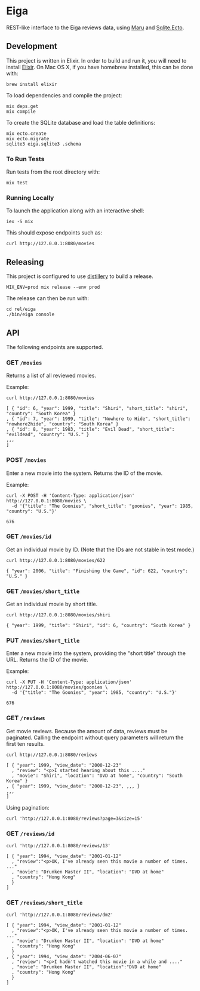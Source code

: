 # Eiga

REST-like interface to the Eiga reviews data, using
[Maru](https://github.com/elixir-maru/maru) and
[Sqlite.Ecto](https://github.com/jazzyb/sqlite_ecto).

## Development

This project is written in Elixir. In order to build and run it, you will need
to install [Elixir](http://elixir-lang.org/install.html). On Mac OS X, if you
have homebrew installed, this can be done with:
```
brew install elixir
```

To load dependencies and compile the project:
```
mix deps.get
mix compile
```

To create the SQLite database and load the table definitions:
```
mix ecto.create
mix ecto.migrate
sqlite3 eiga.sqlite3 .schema
```

### To Run Tests

Run tests from the root directory with:
```
mix test
```

### Running Locally

To launch the application along with an interactive shell:
```
iex -S mix
```

This should expose endpoints such as:
```
curl http://127.0.0.1:8080/movies
```

## Releasing

This project is configured to use
[distillery](https://github.com/bitwalker/distillery) to build a release.
```
MIX_ENV=prod mix release --env prod
```

The release can then be run with:
```
cd rel/eiga
./bin/eiga console
```

## API

The following endpoints are supported.

### GET `/movies`

Returns a list of all reviewed movies.

Example:
```
curl http://127.0.0.1:8080/movies

[ { "id": 6, "year": 1999, "title": "Shiri", "short_title": "shiri", "country": "South Korea" }
, { "id": 7, "year": 1999, "title": "Nowhere to Hide", "short_title": "nowhere2hide", "country": "South Korea" }
, { "id": 8, "year": 1983, "title": "Evil Dead", "short_title": "evildead", "country": "U.S." }
,,,
]
```

### POST `/movies`

Enter a new movie into the system. Returns the ID of the movie.

Example:
```
curl -X POST -H 'Content-Type: application/json' http://127.0.0.1:8080/movies \
  -d '{"title": "The Goonies", "short_title": "goonies", "year": 1985, "country": "U.S."}'

676
```

### GET `/movies/id`

Get an individual movie by ID. (Note that the IDs are not stable in test mode.)
```
curl http://127.0.0.1:8080/movies/622

{ "year": 2006, "title": "Finishing the Game", "id": 622, "country": "U.S." }
```

### GET `/movies/short_title`

Get an individual movie by short title.
```
curl http://127.0.0.1:8080/movies/shiri

{ "year": 1999, "title": "Shiri", "id": 6, "country": "South Korea" }
```

### PUT `/movies/short_title`

Enter a new movie into the system, providing the "short title" through the URL.
Returns the ID of the movie.

Example:
```
curl -X PUT -H 'Content-Type: application/json' http://127.0.0.1:8080/movies/goonies \
  -d '{"title": "The Goonies", "year": 1985, "country": "U.S."}'

676
```

### GET `/reviews`

Get movie reviews. Because the amount of data, reviews must be paginated.
Calling the endpoint without query parameters will return the first ten results.

```
curl http://127.0.0.1:8080/reviews

[ { "year": 1999, "view_date": "2000-12-23"
  , "review": "<p>I started hearing about this ...."
  , "movie": "Shiri", "location": "DVD at home", "country": "South Korea" }
, { "year": 1999, "view_date": "2000-12-23", ,,, }
,,,
]
```

Using pagination:
```
curl 'http://127.0.0.1:8080/reviews?page=3&size=15'
```

### GET `/reviews/id`

```
curl 'http://127.0.0.1:8080/reviews/13'

[ { "year": 1994, "view_date": "2001-01-12"
  , "review":"<p>OK, I've already seen this movie a number of times. ..."
  , "movie": "Drunken Master II", "location": "DVD at home"
  , "country": "Hong Kong"
  }
]
```

### GET `/reviews/short_title`

```
curl 'http://127.0.0.1:8080/reviews/dm2'

[ { "year": 1994, "view_date": "2001-01-12"
  , "review":"<p>OK, I've already seen this movie a number of times. ..."
  , "movie": "Drunken Master II", "location": "DVD at home"
  , "country": "Hong Kong"
  }
, { "year": 1994, "view_date": "2004-06-07"
  , "review": "<p>I hadn't watched this movie in a while and ...."
  , "movie": "Drunken Master II", "location":"DVD at home"
  , "country": "Hong Kong"
  }
]
```
